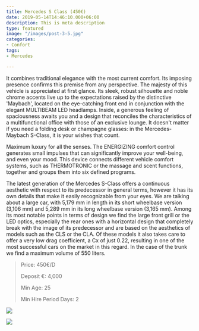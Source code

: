 ```yaml
---
title: Mercedes S Class (450€)
date: 2019-05-14T14:46:10.000+06:00
description: This is meta description
type: featured
image: "/images/post-3-5.jpg"
categories:
- Confort
tags:
- Mercedes

---
```

It combines traditional elegance with the most current comfort. Its imposing presence confirms this premise from any perspective. The majesty of this vehicle is appreciated at first glance. Its sleek, robust silhouette and noble chrome accents live up to the expectations raised by the distinctive 'Maybach', located on the eye-catching front end in conjunction with the elegant MULTIBEAM LED headlamps. Inside, a generous feeling of spaciousness awaits you and a design that reconciles the characteristics of a multifunctional office with those of an exclusive lounge. It doesn't matter if you need a folding desk or champagne glasses: in the Mercedes-Maybach S-Class, it is your wishes that count.

Maximum luxury for all the senses. The ENERGIZING comfort control generates small impulses that can significantly improve your well-being, and even your mood. This device connects different vehicle comfort systems, such as THERMOTRONIC or the massage and scent functions, together and groups them into six defined programs.

The latest generation of the Mercedes S-Class offers a continuous aesthetic with respect to its predecessor in general terms, however it has its own details that make it easily recognizable from your eyes. We are talking about a large car, with 5,179 mm in length in its short wheelbase version (3,106 mm) and 5,289 mm in its long wheelbase version (3,165 mm). Among its most notable points in terms of design we find the large front grill or the LED optics, especially the rear ones with a horizontal design that completely break with the image of its predecessor and are based on the aesthetics of models such as the CLS or the CLA. Of these models it also takes care to offer a very low drag coefficient, a Cx of just 0.22, resulting in one of the most successful cars on the market in this regard. In the case of the trunk we find a maximum volume of 550 liters.

> Price: 450€/D
>
> Deposit €: 4,000
>
> Min Age: 25
>
> Min Hire Period Days: 2

![](/images/mercedes-s.jpg)

[![](/images/boton.png)](/contact)